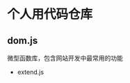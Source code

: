 ﻿个人用代码仓库
==================================================

dom.js
--------------------------------------

微型函数库，包含网站开发中最常用的功能

* extend.js
